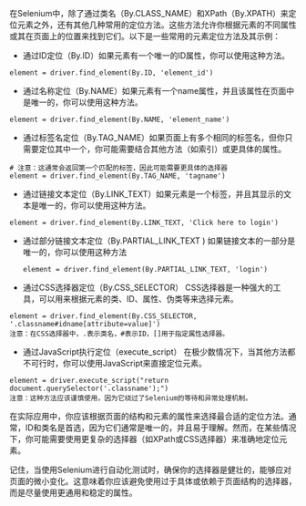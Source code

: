 
在Selenium中，除了通过类名（By.CLASS_NAME）和XPath（By.XPATH）来定位元素之外，还有其他几种常用的定位方法。这些方法允许你根据元素的不同属性或其在页面上的位置来找到它们。以下是一些常用的元素定位方法及其示例：

-  通过ID定位（By.ID）如果元素有一个唯一的ID属性，你可以使用这种方法。
```
element = driver.find_element(By.ID, 'element_id')
```

- 通过名称定位（By.NAME）如果元素有一个name属性，并且该属性在页面中是唯一的，你可以使用这种方法。
```
element = driver.find_element(By.NAME, 'element_name')
```

- 通过标签名定位（By.TAG_NAME）如果页面上有多个相同的标签名，但你只需要定位其中一个，你可能需要结合其他方法（如索引）或更具体的属性。

```
# 注意：这通常会返回第一个匹配的标签，因此可能需要更具体的选择器
element = driver.find_element(By.TAG_NAME, 'tagname')
```

- 通过链接文本定位（By.LINK_TEXT）如果元素是一个<a>标签，并且其显示的文本是唯一的，你可以使用这种方法。
```
element = driver.find_element(By.LINK_TEXT, 'Click here to login')
```
- 通过部分链接文本定位（By.PARTIAL_LINK_TEXT ) 如果链接文本的一部分是唯一的，你可以使用这种方法

  ```
  element = driver.find_element(By.PARTIAL_LINK_TEXT, 'login')
  ```

- 通过CSS选择器定位（By.CSS_SELECTOR）  CSS选择器是一种强大的工具，可以用来根据元素的类、ID、属性、伪类等来选择元素。
```
element = driver.find_element(By.CSS_SELECTOR, '.classname#idname[attribute=value]')
注意：在CSS选择器中，.表示类名，#表示ID，[]用于指定属性选择器。
```

- 通过JavaScript执行定位（execute_script） 在极少数情况下，当其他方法都不可行时，你可以使用JavaScript来直接定位元素。
```
element = driver.execute_script("return document.querySelector('.classname');")
注意：这种方法应该谨慎使用，因为它绕过了Selenium的等待和异常处理机制。
```

在实际应用中，你应该根据页面的结构和元素的属性来选择最合适的定位方法。通常，ID和类名是首选，因为它们通常是唯一的，并且易于理解。然而，在某些情况下，你可能需要使用更复杂的选择器（如XPath或CSS选择器）来准确地定位元素。

记住，当使用Selenium进行自动化测试时，确保你的选择器是健壮的，能够应对页面的微小变化。这意味着你应该避免使用过于具体或依赖于页面结构的选择器，而是尽量使用更通用和稳定的属性。
